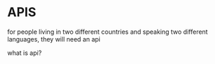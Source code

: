 # APIS

for people living in two different countries and speaking two different languages, they will need an api

what is api?
